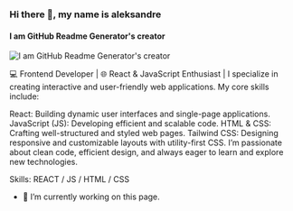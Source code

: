 ### Hi there 👋, my name is aleksandre
#### I am GitHub Readme Generator's creator
![I am GitHub Readme Generator's creator](https://arturssmirnovs.github.io/github-profile-readme-generator/images/banner.png)

💻 Frontend Developer | 🌐 React & JavaScript Enthusiast | I specialize in creating interactive and user-friendly web applications. My core skills include:

React: Building dynamic user interfaces and single-page applications. JavaScript (JS): Developing efficient and scalable code. HTML & CSS: Crafting well-structured and styled web pages. Tailwind CSS: Designing responsive and customizable layouts with utility-first CSS. I’m passionate about clean code, efficient design, and always eager to learn and explore new technologies.

Skills: REACT / JS / HTML / CSS

- 🔭 I’m currently working on this page. 
